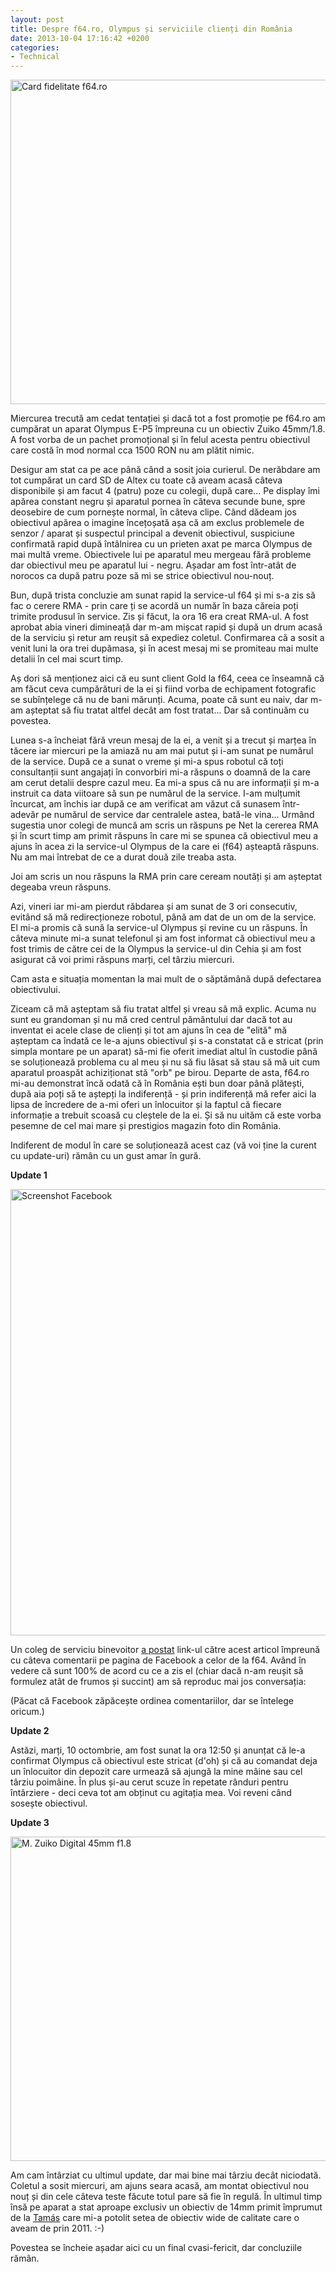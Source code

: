 ```yaml
---
layout: post
title: Despre f64.ro, Olympus și serviciile clienți din România
date: 2013-10-04 17:16:42 +0200
categories:
- Technical
---
```

<p><a href="http://www.rusiczki.net/wp-content/uploads/2013/10/OI000020.jpg"><img class="alignnone size-medium wp-image-4570" alt="Card fidelitate f64.ro" src="http://www.rusiczki.net/wp-content/uploads/2013/10/OI000020-693x519.jpg" width="693" height="519" /></a></p>
<p>Miercurea trecută am cedat tentației și dacă tot a fost promoție pe f64.ro am cumpărat un aparat Olympus E-P5 împreuna cu un obiectiv Zuiko 45mm/1.8. A fost vorba de un pachet promoțional și în felul acesta pentru obiectivul care costă în mod normal cca 1500 RON nu am plătit nimic.</p>
<p>Desigur am stat ca pe ace până când a sosit joia curierul. De nerăbdare am tot cumpărat un card SD de Altex cu toate că aveam acasă câteva disponibile și am facut 4 (patru) poze cu colegii, după care... Pe display îmi apărea constant negru și aparatul pornea în câteva secunde bune, spre deosebire de cum pornește normal, în câteva clipe. Când dădeam jos obiectivul apărea o imagine încețoșată așa că am exclus problemele de senzor / aparat și suspectul principal a devenit obiectivul, suspiciune confirmată rapid după întâlnirea cu un prieten axat pe marca Olympus de mai multă vreme. Obiectivele lui pe aparatul meu mergeau fără probleme dar obiectivul meu pe aparatul lui - negru. Așadar am fost într-atât de norocos ca după patru poze să mi se strice obiectivul nou-nouț.</p>
<p>Bun, după trista concluzie am sunat rapid la service-ul f64 și mi s-a zis să fac o cerere RMA - prin care ți se acordă un număr în baza căreia poți trimite produsul în service. Zis și făcut, la ora 16 era creat RMA-ul. A fost aprobat abia vineri dimineață dar m-am mișcat rapid și după un drum acasă de la serviciu și retur am reușit să expediez coletul. Confirmarea că a sosit a venit luni la ora trei dupămasa, și în acest mesaj mi se promiteau mai multe detalii în cel mai scurt timp.</p>
<p>Aș dori să menționez aici că eu sunt client Gold la f64, ceea ce înseamnă că am făcut ceva cumpărături de la ei și fiind vorba de echipament fotografic se subînțelege că nu de bani mărunți. Acuma, poate că sunt eu naiv, dar m-am așteptat să fiu tratat altfel decât am fost tratat... Dar să continuăm cu povestea.</p>
<p>Lunea s-a încheiat fără vreun mesaj de la ei, a venit și a trecut și marțea în tăcere iar miercuri pe la amiază nu am mai putut și i-am sunat pe numărul de la service. După ce a sunat o vreme și mi-a spus robotul că toți consultanții sunt angajați în convorbiri mi-a răspuns o doamnă de la care am cerut detalii despre cazul meu. Ea mi-a spus că nu are informații și m-a instruit ca data viitoare să sun pe numărul de la service. I-am mulțumit încurcat, am închis iar după ce am verificat am văzut că sunasem într-adevăr pe numărul de service dar centralele astea, bată-le vina... Urmând sugestia unor colegi de muncă am scris un răspuns pe Net la cererea RMA și în scurt timp am primit răspuns în care mi se spunea că obiectivul meu a ajuns în acea zi la service-ul Olympus de la care ei (f64) așteaptă răspuns. Nu am mai întrebat de ce a durat două zile treaba asta.</p>
<p>Joi am scris un nou răspuns la RMA prin care ceream noutăți și am așteptat degeaba vreun răspuns.</p>
<p>Azi, vineri iar mi-am pierdut răbdarea și am sunat de 3 ori consecutiv, evitând să mă redirecționeze robotul, până am dat de un om de la service. El mi-a promis că sună la service-ul Olympus și revine cu un răspuns. În câteva minute mi-a sunat telefonul și am fost informat că obiectivul meu a fost trimis de către cei de la Olympus la service-ul din Cehia și am fost asigurat că voi primi răspuns marți, cel târziu miercuri.</p>
<p>Cam asta e situația momentan la mai mult de o săptămână după defectarea obiectivului.</p>
<p>Ziceam că mă așteptam să fiu tratat altfel și vreau să mă explic. Acuma nu sunt eu grandoman și nu mă cred centrul pământului dar dacă tot au inventat ei acele clase de clienți și tot am ajuns în cea de "elită" mă așteptam ca îndată ce le-a ajuns obiectivul și s-a constatat că e stricat (prin simpla montare pe un aparat) să-mi fie oferit imediat altul în custodie până se soluționează problema cu al meu și nu să fiu lăsat să stau să mă uit cum aparatul proaspăt achiziționat stă "orb" pe birou. Departe de asta, f64.ro mi-au demonstrat încă odată că în România ești bun doar până plătești, după aia poți să te aștepți la indiferență - și prin indiferență mă refer aici la lipsa de încredere de a-mi oferi un înlocuitor și la faptul că fiecare informație a trebuit scoasă cu cleștele de la ei. Și să nu uităm că este vorba pesemne de cel mai mare și prestigios magazin foto din România.</p>
<p>Indiferent de modul în care se soluționează acest caz (vă voi ține la curent cu update-uri) rămân cu un gust amar în gură.</p>
<p><strong>Update 1</strong></p>
<p><a href="http://www.rusiczki.net/wp-content/uploads/2013/10/Google-Chrome1.png"><img class="alignnone  wp-image-4572" alt="Screenshot Facebook" src="http://www.rusiczki.net/wp-content/uploads/2013/10/Google-Chrome1.png" width="637" height="714" /></a></p>
<p>Un coleg de serviciu binevoitor <a href="https://www.facebook.com/F64Studio/posts/655600021130386">a postat</a> link-ul către acest articol împreună cu câteva comentarii pe pagina de Facebook a celor de la f64. Având în vedere că sunt 100% de acord cu ce a zis el (chiar dacă n-am reușit să formulez atât de frumos și succint) am să reproduc mai jos conversația:</p>
<p>(Păcat că Facebook zăpăcește ordinea comentariilor, dar se întelege oricum.)</p>
<p><strong>Update 2</strong></p>
<p>Astăzi, marți, 10 octombrie, am fost sunat la ora 12:50 și anunțat că le-a confirmat Olympus că obiectivul este stricat (d'oh) și că au comandat deja un înlocuitor din depozit care urmează să ajungă la mine mâine sau cel târziu poimâine. În plus și-au cerut scuze în repetate rânduri pentru întârziere - deci ceva tot am obținut cu agitația mea. Voi reveni când sosește obiectivul.</p>
<p><strong>Update 3</strong></p>
<p><a href="http://www.rusiczki.net/wp-content/uploads/2013/10/PA090035.jpg"><img class="alignnone size-medium wp-image-4577" alt="M. Zuiko Digital 45mm f1.8" src="http://www.rusiczki.net/wp-content/uploads/2013/10/PA090035-693x519.jpg" width="693" height="519" /></a></p>
<p>Am cam întârziat cu ultimul update, dar mai bine mai târziu decât niciodată. Coletul a sosit miercuri, am ajuns seara acasă, am montat obiectivul nou nouț și din cele câteva teste făcute totul pare să fie în regulă. În ultimul timp însă pe aparat a stat aproape exclusiv un obiectiv de 14mm primit împrumut de la <a href="http://hajdutamas.blogspot.ro/">Tamás</a> care mi-a potolit setea de obiectiv wide de calitate care o aveam de prin 2011. :-)</p>
<p>Povestea se încheie așadar aici cu un final cvasi-fericit, dar concluziile rămân.</p>
